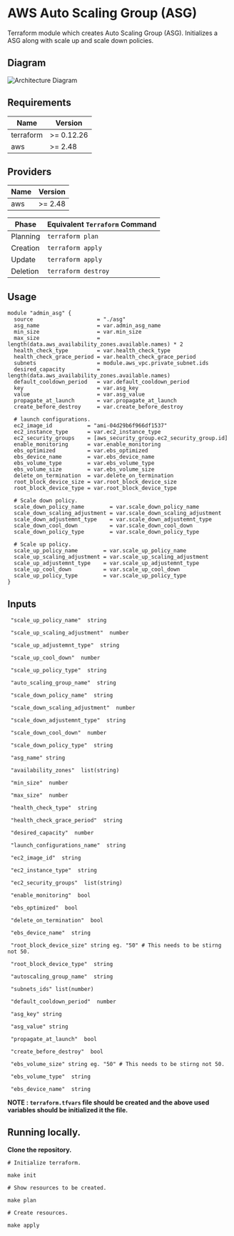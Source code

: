 # AWS Auto Scaling Group (ASG)

Terraform module which creates Auto Scaling Group (ASG).
Initializes a ASG along with scale up and scale down policies.

## Diagram

![Architecture Diagram](assets/vpc.png)

## Requirements

| Name      | Version    |
| --------- | ---------- |
| terraform | >= 0.12.26 |
| aws       | >= 2.48    |

## Providers

| Name | Version |
| ---- | ------- |
| aws  | >= 2.48 |

| Phase    | Equivalent `Terraform` Command |
| -------- | ------------------------------ |
| Planning | `terraform plan`               |
| Creation | `terraform apply`              |
| Update   | `terraform apply`              |
| Deletion | `terraform destroy`            |

## Usage

```hcl
module "admin_asg" {
  source                    = "./asg"
  asg_name                  = var.admin_asg_name
  min_size                  = var.min_size
  max_size                  = length(data.aws_availability_zones.available.names) * 2
  health_check_type         = var.health_check_type
  health_check_grace_period = var.health_check_grace_period
  subnets                   = module.aws_vpc.private_subnet.ids
  desired_capacity          = length(data.aws_availability_zones.available.names)
  default_cooldown_period   = var.default_cooldown_period
  key                       = var.asg_key
  value                     = var.asg_value
  propagate_at_launch       = var.propagate_at_launch
  create_before_destroy     = var.create_before_destroy

  # launch configurations.
  ec2_image_id           = "ami-04d29b6f966df1537"
  ec2_instance_type      = var.ec2_instance_type
  ec2_security_groups    = [aws_security_group.ec2_security_group.id]
  enable_monitoring      = var.enable_monitoring
  ebs_optimized          = var.ebs_optimized
  ebs_device_name        = var.ebs_device_name
  ebs_volume_type        = var.ebs_volume_type
  ebs_volume_size        = var.ebs_volume_size
  delete_on_termination  = var.delete_on_termination
  root_block_device_size = var.root_block_device_size
  root_block_device_type = var.root_block_device_type

  # Scale down policy.
  scale_down_policy_name        = var.scale_down_policy_name
  scale_down_scaling_adjustment = var.scale_down_scaling_adjustment
  scale_down_adjustemnt_type    = var.scale_down_adjustemnt_type
  scale_down_cool_down          = var.scale_down_cool_down
  scale_down_policy_type        = var.scale_down_policy_type

  # Scale up policy.
  scale_up_policy_name        = var.scale_up_policy_name
  scale_up_scaling_adjustment = var.scale_up_scaling_adjustment
  scale_up_adjustemnt_type    = var.scale_up_adjustemnt_type
  scale_up_cool_down          = var.scale_up_cool_down
  scale_up_policy_type        = var.scale_up_policy_type
}
```

## Inputs

```
 "scale_up_policy_name"  string

 "scale_up_scaling_adjustment"  number

 "scale_up_adjustemnt_type"  string

 "scale_up_cool_down"  number

 "scale_up_policy_type"  string

 "auto_scaling_group_name"  string

 "scale_down_policy_name"  string

 "scale_down_scaling_adjustment"  number

 "scale_down_adjustemnt_type"  string

 "scale_down_cool_down"  number

 "scale_down_policy_type"  string

 "asg_name" string

 "availability_zones"  list(string)

 "min_size"  number

 "max_size"  number

 "health_check_type"  string

 "health_check_grace_period"  string

 "desired_capacity"  number

 "launch_configurations_name"  string

 "ec2_image_id"  string

 "ec2_instance_type"  string

 "ec2_security_groups"  list(string)

 "enable_monitoring"  bool

 "ebs_optimized"  bool

 "delete_on_termination"  bool

 "ebs_device_name"  string

 "root_block_device_size" string eg. "50" # This needs to be stirng not 50.

 "root_block_device_type"  string

 "autoscaling_group_name"  string

 "subnets_ids" list(number)

 "default_cooldown_period"  number

 "asg_key" string

 "asg_value" string

 "propagate_at_launch"  bool

 "create_before_destroy"  bool

 "ebs_volume_size" string eg. "50" # This needs to be stirng not 50.

 "ebs_volume_type"  string

 "ebs_device_name"  string
```

**NOTE : `terraform.tfvars` file should be created and the above used variables should be initialized it the file.**

## Running locally.

**Clone the repository.**

```
# Initialize terraform.

make init

# Show resources to be created.

make plan

# Create resources.

make apply

```

